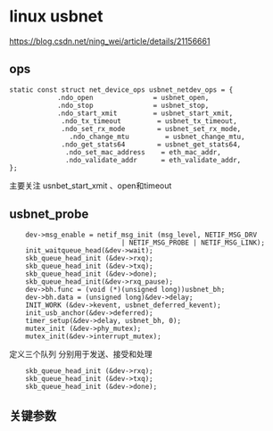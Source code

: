 # linux usbnet 

https://blog.csdn.net/ning_wei/article/details/21156661

## ops

    static const struct net_device_ops usbnet_netdev_ops = {
                .ndo_open               = usbnet_open,
                .ndo_stop               = usbnet_stop,
                .ndo_start_xmit         = usbnet_start_xmit,
                 .ndo_tx_timeout         = usbnet_tx_timeout,
                 .ndo_set_rx_mode        = usbnet_set_rx_mode,
                   .ndo_change_mtu         = usbnet_change_mtu,
                 .ndo_get_stats64        = usbnet_get_stats64,
                  .ndo_set_mac_address    = eth_mac_addr,
                  .ndo_validate_addr      = eth_validate_addr,
    };


主要关注 usnbet_start_xmit 、open和timeout

## usbnet_probe

        dev->msg_enable = netif_msg_init (msg_level, NETIF_MSG_DRV
                                | NETIF_MSG_PROBE | NETIF_MSG_LINK);
        init_waitqueue_head(&dev->wait);
        skb_queue_head_init (&dev->rxq);
        skb_queue_head_init (&dev->txq);
        skb_queue_head_init (&dev->done);
        skb_queue_head_init(&dev->rxq_pause);
        dev->bh.func = (void (*)(unsigned long))usbnet_bh;
        dev->bh.data = (unsigned long)&dev->delay;
        INIT_WORK (&dev->kevent, usbnet_deferred_kevent);
        init_usb_anchor(&dev->deferred);
        timer_setup(&dev->delay, usbnet_bh, 0);
        mutex_init (&dev->phy_mutex);
        mutex_init(&dev->interrupt_mutex);


定义三个队列 分别用于发送、接受和处理

        skb_queue_head_init (&dev->rxq);
        skb_queue_head_init (&dev->txq);
        skb_queue_head_init (&dev->done);



## 关键参数





